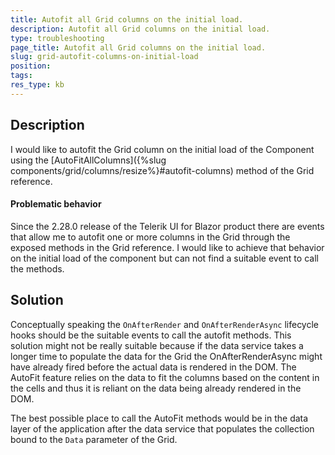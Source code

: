 ```yaml
---
title: Autofit all Grid columns on the initial load. 
description: Autofit all Grid columns on the initial load. 
type: troubleshooting
page_title: Autofit all Grid columns on the initial load. 
slug: grid-autofit-columns-on-initial-load
position: 
tags: 
res_type: kb
---
```



## Description

I would like to autofit the Grid column on the initial load of the Component using the [AutoFitAllColumns]({%slug components/grid/columns/resize%}#autofit-columns) method of the Grid reference.

#### Problematic behavior

Since the 2.28.0 release of the Telerik UI for Blazor product there are events that allow me to autofit one or more columns in the Grid through the exposed methods in the Grid reference. I would like to achieve that behavior on the initial load of the component but can not find a suitable event to call the methods.

## Solution

Conceptually speaking the `OnAfterRender` and `OnAfterRenderAsync` lifecycle hooks should be the suitable events to call the autofit methods. This solution might not be really suitable because if the data service takes a longer time to populate the data for the Grid the OnAfterRenderAsync might have already fired before the actual data is rendered in the DOM. The AutoFit feature relies on the data to fit the columns based on the content in the cells and thus it is reliant on the data being already rendered in the DOM. 

The best possible place to call the AutoFit methods would be in the data layer of the application after the data service that populates the collection bound to the `Data` parameter of the Grid. 
